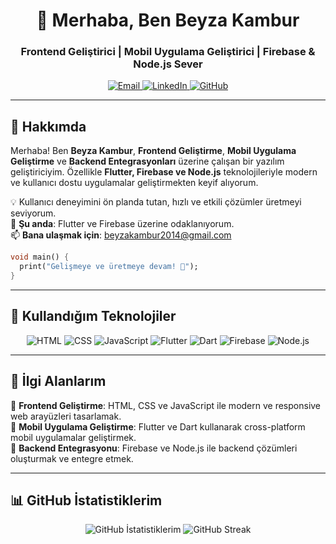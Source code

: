 </p>
<h1 align="center">🦋 Merhaba, Ben Beyza Kambur</h1>
<h3 align="center">Frontend Geliştirici | Mobil Uygulama Geliştirici | Firebase & Node.js Sever</h3>
<p align="center">
  <a href="mailto:beyzakambur2014@gmail.com"> <img src="https://img.shields.io/badge/-Email-D14836?style=for-the-badge&logo=gmail&logoColor=white" alt="Email"/> </a>
  <a href="https://www.linkedin.com/in/beyzakambur/"> <img src="https://img.shields.io/badge/-LinkedIn-0077B5?style=for-the-badge&logo=linkedin&logoColor=white" alt="LinkedIn"/> </a>
  <a href="https://github.com/beyzasuna19"> <img src="https://img.shields.io/badge/-GitHub-181717?style=for-the-badge&logo=github&logoColor=white" alt="GitHub"/> </a>
</p>

---

## 🦋 Hakkımda
Merhaba! Ben **Beyza Kambur**, **Frontend Geliştirme**, **Mobil Uygulama Geliştirme** ve **Backend Entegrasyonları** üzerine çalışan bir yazılım geliştiriciyim. Özellikle **Flutter, Firebase ve Node.js** teknolojileriyle modern ve kullanıcı dostu uygulamalar geliştirmekten keyif alıyorum.

💡 Kullanıcı deneyimini ön planda tutan, hızlı ve etkili çözümler üretmeyi seviyorum.  
🌱 **Şu anda**: Flutter ve Firebase üzerine odaklanıyorum.  
📫 **Bana ulaşmak için**: [beyzakambur2014@gmail.com](mailto:beyzakambur2014@gmail.com)

```dart
void main() {
  print("Gelişmeye ve üretmeye devam! 🚀");
}
```

---

## 🔧 Kullandığım Teknolojiler
<p align="center">
  <img src="https://img.shields.io/badge/-HTML-E34F26?style=for-the-badge&logo=html5&logoColor=white" alt="HTML"/>
  <img src="https://img.shields.io/badge/-CSS-1572B6?style=for-the-badge&logo=css3&logoColor=white" alt="CSS"/>
  <img src="https://img.shields.io/badge/-JavaScript-F7DF1E?style=for-the-badge&logo=javascript&logoColor=black" alt="JavaScript"/>
  <img src="https://img.shields.io/badge/-Flutter-02569B?style=for-the-badge&logo=flutter&logoColor=white" alt="Flutter"/>
  <img src="https://img.shields.io/badge/-Dart-0175C2?style=for-the-badge&logo=dart&logoColor=white" alt="Dart"/>
  <img src="https://img.shields.io/badge/-Firebase-FFCA28?style=for-the-badge&logo=firebase&logoColor=black" alt="Firebase"/>
  <img src="https://img.shields.io/badge/-Node.js-339933?style=for-the-badge&logo=node.js&logoColor=white" alt="Node.js"/>
</p>

---

## 🌟 İlgi Alanlarım
🔹 **Frontend Geliştirme**: HTML, CSS ve JavaScript ile modern ve responsive web arayüzleri tasarlamak.  
🔹 **Mobil Uygulama Geliştirme**: Flutter ve Dart kullanarak cross-platform mobil uygulamalar geliştirmek.  
🔹 **Backend Entegrasyonu**: Firebase ve Node.js ile backend çözümleri oluşturmak ve entegre etmek.  

---

## 📊 GitHub İstatistiklerim
<p align="center">
  <img src="https://github-readme-stats.vercel.app/api?username=beyzasuna19&show_icons=true&theme=tokyonight" alt="GitHub İstatistiklerim"/>
  <img src="https://github-readme-streak-stats.herokuapp.com/?user=beyzasuna19&theme=tokyonight" alt="GitHub Streak"/>
</p>


